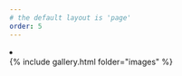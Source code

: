 ```yaml
---
# the default layout is 'page'
order: 5
---
```

<li><a href="{{ site.baseurl }}/index.html"><i class='fa fa-picture-0'></i></a></li>
{% include gallery.html folder="images" %}